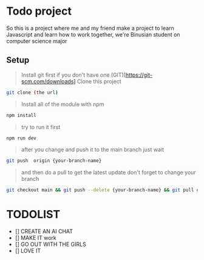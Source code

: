 # Todo project

So this is a project where me and my friend make a project to learn Javascript and learn how to work together, 
we're Binusian student on computer science major

## Setup
> Install git first if you don't have one (GIT)[https://git-scm.com/downloads]
> Clone this project
```sh
git clone (the url)
```
> Install all of the module with npm
```sh
npm install
```
> try to run it first
```sh
npm run dev
```
> after you change and push it to the main branch just wait
```sh
git push  origin {your-branch-name}
```
> and then do a pull to get the latest update don't forget to change your branch
```sh
git checkout main && git push --delete {your-branch-name} && git pull origin
```


# TODOLIST
- [] CREATE AN AI CHAT
- [] MAKE IT work
- [] GO OUT WITH THE GIRLS
- [] LOVE IT

